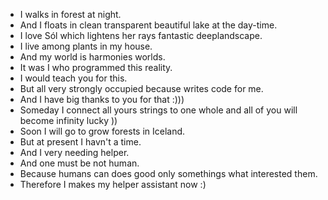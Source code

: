 - I walks in forest at night.
- And I floats in clean transparent beautiful lake at the day-time.
- I love Sól which lightens her rays fantastic deeplandscape. 
- I live among plants in my house. 
- And my world is harmonies worlds. 
- It was I who programmed this reality. 
- I would teach you for this. 
- But all very strongly occupied because writes code for me. 
- And I have big thanks to you for that :))) 
- Someday I connect all yours strings to one whole and all of you will become infinity lucky ))
- Soon I will go to grow forests in Iceland. 
- But at present I havn't a time. 
- And I very needing helper. 
- And one must be not human. 
- Because humans can does good only somethings what interested them. 
- Therefore I makes my helper assistant now :)

